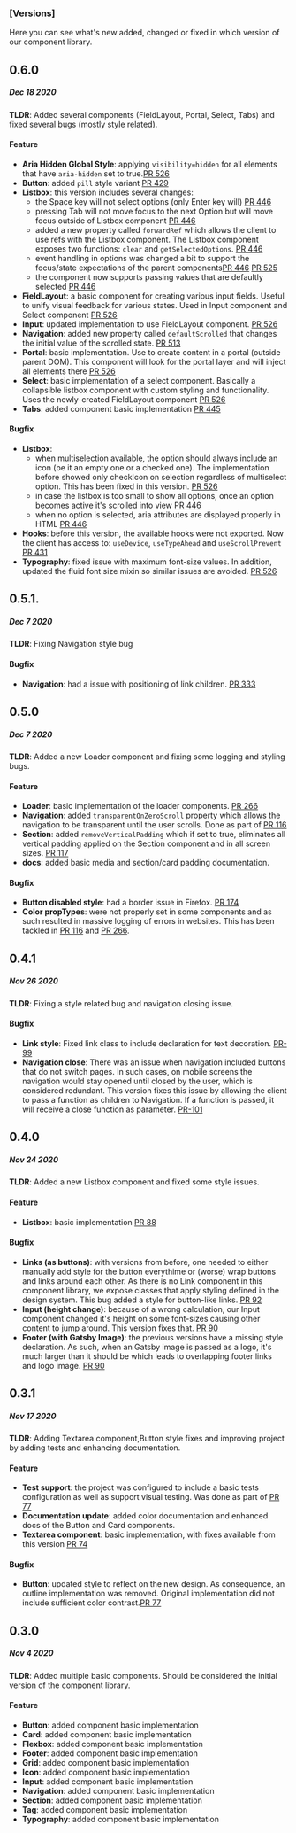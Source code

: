 ### [Versions]

Here you can see what's new added, changed or fixed in which version of our component library.

## 0.6.0
##### _Dec 18 2020_

**TLDR**: Added several components (FieldLayout, Portal, Select, Tabs) and fixed several bugs (mostly style related).
#### Feature

- **Aria Hidden Global Style**: applying `visibility=hidden` for all elements that have `aria-hidden` set to true.[PR 526](https://github.com/crocoder-dev/monorepo/pull/526)
- **Button**: added `pill` style variant [PR 429](https://github.com/crocoder-dev/monorepo/pull/429)
- **Listbox**: this version includes several changes:
  - the Space key will not select options (only Enter key will) [PR 446](https://github.com/crocoder-dev/monorepo/pull/446) 
  - pressing Tab will not move focus to the next Option but will move focus outside of Listbox component [PR 446](https://github.com/crocoder-dev/monorepo/pull/446)
  - added a new property called `forwardRef` which allows the client to use refs with the Listbox component. The Listbox component exposes two functions: `clear` and `getSelectedOptions`. [PR 446](https://github.com/crocoder-dev/monorepo/pull/446)
  - event handling in options was changed a bit to support the focus/state expectations of the parent components[PR 446](https://github.com/crocoder-dev/monorepo/pull/446) [PR 525](https://github.com/crocoder-dev/monorepo/pull/525)
  - the component now supports passing values that are defaultly selected [PR 446](https://github.com/crocoder-dev/monorepo/pull/446)
- **FieldLayout**: a basic component for creating various input fields. Useful to unify visual feedback for various states. Used in Input component and Select component [PR 526](https://github.com/crocoder-dev/monorepo/pull/526)
- **Input**: updated implementation to use FieldLayout component. [PR 526](https://github.com/crocoder-dev/monorepo/pull/526)
- **Navigation**: added new property called `defaultScrolled` that changes the initial value of the scrolled state. [PR 513](https://github.com/crocoder-dev/monorepo/pull/513)
- **Portal**: basic implementation. Use to create content in a portal (outside parent DOM). This component will look for the portal layer and will inject all elements there [PR 526](https://github.com/crocoder-dev/monorepo/pull/526)
- **Select**: basic implementation of a select component. Basically a collapsible listbox component with custom styling and functionality. Uses the newly-created FieldLayout component [PR 526](https://github.com/crocoder-dev/monorepo/pull/526)
- **Tabs**: added component basic implementation [PR 445](https://github.com/crocoder-dev/monorepo/pull/445)

#### Bugfix

- **Listbox**: 
  - when multiselection available, the option should always include an icon (be it an empty one or a checked one). The implementation before showed only checkIcon on selection regardless of multiselect option. This has been fixed in this version. [PR 526](https://github.com/crocoder-dev/monorepo/pull/526)
  - in case the listbox is too small to show all options, once an option becomes active it's scrolled into view [PR 446](https://github.com/crocoder-dev/monorepo/pull/446)
  - when no option is selected, aria attributes are displayed properly in HTML [PR 446](https://github.com/crocoder-dev/monorepo/pull/446)
- **Hooks**: before this version, the available hooks were not exported. Now the client has access to: `useDevice`, `useTypeAhead` and `useScrollPrevent` [PR 431](https://github.com/crocoder-dev/monorepo/pull/431)
- **Typography**: fixed issue with maximum font-size values. In addition, updated the fluid font size mixin so similar issues are avoided. [PR 526](https://github.com/crocoder-dev/monorepo/pull/526)

## 0.5.1.
##### _Dec 7 2020_

**TLDR**: Fixing Navigation style bug

#### Bugfix

- **Navigation**: had a issue with positioning of link children. [PR 333](https://github.com/crocoder-dev/monorepo/pull/333)


## 0.5.0

##### _Dec 7 2020_

**TLDR**: Added a new Loader component and fixing some logging and styling bugs.

#### Feature

- **Loader**: basic implementation of the loader components. [PR 266](https://github.com/crocoder-dev/monorepo/pull/266)
- **Navigation**: added `transparentOnZeroScroll` property which allows the navigation to be transparent until the user 
scrolls. Done as part of [PR 116](https://github.com/crocoder-dev/monorepo/pull/116)
- **Section**: added `removeVerticalPadding` which if set to true, eliminates all vertical padding applied on the Section component and in all screen sizes. [PR 117](https://github.com/crocoder-dev/monorepo/pull/117)
- **docs**: added basic media and section/card padding documentation.

#### Bugfix

- **Button disabled style**: had a border issue in Firefox. [PR 174](https://github.com/crocoder-dev/monorepo/pull/174)
- **Color propTypes**: were not properly set in some components and as such resulted in massive logging of errors in websites. This has been tackled in [PR 116](https://github.com/crocoder-dev/monorepo/pull/116) and [PR 266](https://github.com/crocoder-dev/monorepo/pull/266).

## 0.4.1

##### _Nov 26 2020_

**TLDR**: Fixing a style related bug and navigation closing issue.

#### Bugfix

- **Link style**: Fixed link class to include declaration for text decoration. [PR-99](https://github.com/crocoder-dev/monorepo/pull/99)
- **Navigation close**: There was an issue when navigation included buttons that do not switch pages. In such cases, on mobile screens the navigation would stay opened until closed by the user, which is considered redundant. This version fixes this issue by allowing the client to pass a function as children to Navigation. If a function is passed, it will receive a close function as parameter. [PR-101](https://github.com/crocoder-dev/monorepo/pull/101)


## 0.4.0

##### _Nov 24 2020_

**TLDR**: Added a new Listbox component and fixed some style issues.

#### Feature

- **Listbox**: basic implementation [PR 88](https://github.com/crocoder-dev/monorepo/pull/88/files)


#### Bugfix

- **Links (as buttons)**: with versions from before, one needed to either manually add style for the button everythime or (worse) wrap buttons and links around each other. As there is no Link component in this component library, we expose classes that apply styling defined in the design system. This bug added a style for button-like links. [PR 92](https://github.com/crocoder-dev/monorepo/pull/92)
- **Input (height change)**: because of a wrong calculation, our Input component changed it's height on some font-sizes causing other content to jump around. This version fixes that. [PR 90](https://github.com/crocoder-dev/monorepo/pull/90)
- **Footer (with Gatsby Image)**: the previous versions have a missing style declaration. As such, when an Gatsby image is passed as a logo, it's much larger than it should be which leads to overlapping footer links and logo image. [PR 90](https://github.com/crocoder-dev/monorepo/pull/90)


## 0.3.1

##### _Nov 17 2020_

**TLDR**: Adding Textarea component,Button style fixes and improving project by adding tests and enhancing documentation.

#### Feature

- **Test support**: the project was configured to include a basic tests configuration as well as support visual testing. Was done as part of [PR 77](https://github.com/crocoder-dev/monorepo/pull/77)
- **Documentation update**: added color documentation and enhanced docs of the Button and Card components.
- **Textarea component**: basic implementation, with fixes available from this version [PR 74](https://github.com/crocoder-dev/monorepo/pull/74/files)

#### Bugfix

- **Button**: updated style to reflect on the new design. As consequence, an outline implementation was removed. Original implementation did not include sufficient color contrast.[PR 77](https://github.com/crocoder-dev/monorepo/pull/77)

## 0.3.0

##### _Nov 4 2020_

**TLDR**: Added multiple basic components. Should be considered the initial version
of the component library.

#### Feature

- **Button**: added component basic implementation
- **Card**: added component basic implementation
- **Flexbox**: added component basic implementation
- **Footer**: added component basic implementation
- **Grid**: added component basic implementation
- **Icon**: added component basic implementation
- **Input**: added component basic implementation
- **Navigation**: added component basic implementation
- **Section**: added component basic implementation
- **Tag**: added component basic implementation
- **Typography**: added component basic implementation
